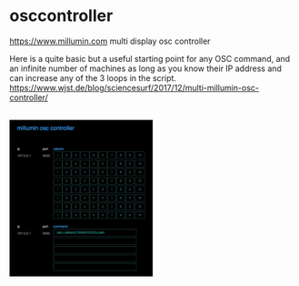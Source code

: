# osccontroller
https://www.millumin.com multi display osc controller

Here is a quite basic but a useful starting point for any OSC command, and an infinite number of machines as long as you know their IP address and can increase any of the 3 loops in the script.
https://www.wjst.de/blog/sciencesurf/2017/12/multi-millumin-osc-controller/

<br>
<img src="screenshot.jpg" width="50%" height="50%">  
